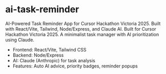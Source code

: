 # ai-task-reminder
AI-Powered Task Reminder App for Cursor Hackathon Victoria 2025. Built with React/Vite, Tailwind, Node/Express, and Claude AI.
Built for Cursor Hackathon Victoria 2025. A minimalist task manager with AI prioritization using Claude.
- Frontend: React/Vite, Tailwind CSS
- Backend: Node/Express
- AI: Claude (Anthropic) for task analysis
- Features: Auto AI advice, priority badges, reminder popups
